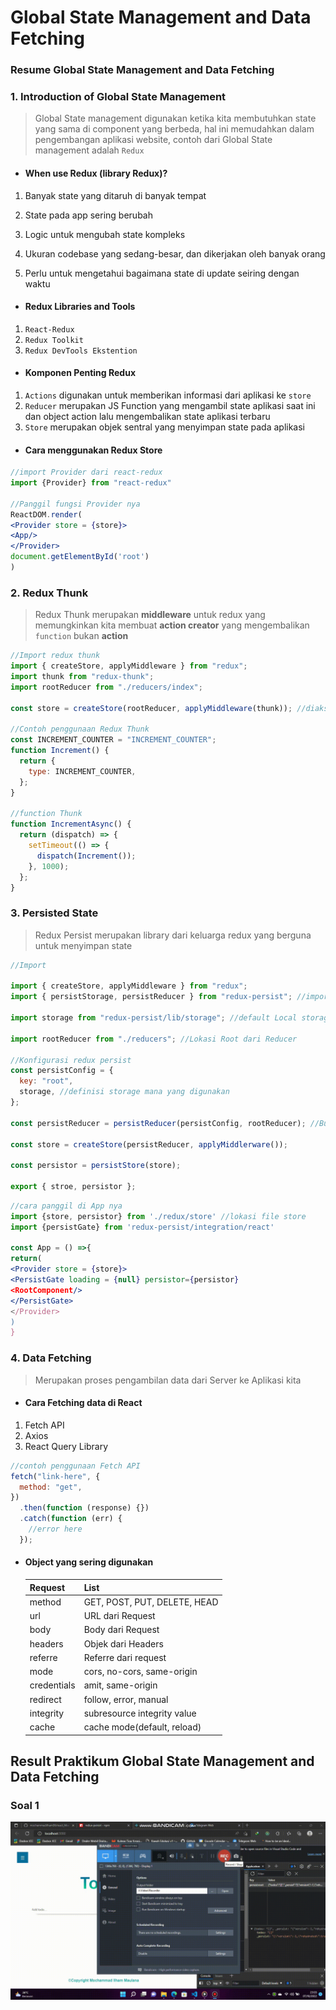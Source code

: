 # Global State Management and Data Fetching

### Resume Global State Management and Data Fetching

### 1. Introduction of Global State Management

> Global State management digunakan ketika kita membutuhkan state yang sama di component yang berbeda, hal ini memudahkan dalam pengembangan aplikasi website, contoh dari Global State management adalah `Redux`

- #### When use Redux (library Redux)?

1. Banyak state yang ditaruh di banyak tempat

2. State pada app sering berubah

3. Logic untuk mengubah state kompleks

4. Ukuran codebase yang sedang-besar, dan dikerjakan oleh banyak orang

5. Perlu untuk mengetahui bagaimana state di update seiring dengan waktu

- #### Redux Libraries and Tools

1. `React-Redux`
2. `Redux Toolkit`
3. `Redux DevTools Ekstention`

- #### Komponen Penting Redux

1. `Actions` digunakan untuk memberikan informasi dari aplikasi ke `store`
2. `Reducer` merupakan JS Function yang mengambil state aplikasi saat ini dan object action lalu mengembalikan state aplikasi terbaru
3. `Store` merupakan objek sentral yang menyimpan state pada aplikasi

- #### Cara menggunakan Redux Store

```jsx
//import Provider dari react-redux
import {Provider} from "react-redux"

//Panggil fungsi Provider nya
ReactDOM.render(
<Provider store = {store}>
<App/>
</Provider>
document.getElementById('root')
)

```

### 2. Redux Thunk

> Redux Thunk merupakan **middleware** untuk redux yang memungkinkan kita membuat **action creator** yang mengembalikan `function` bukan **action**

```jsx
//Import redux thunk
import { createStore, applyMiddleware } from "redux";
import thunk from "redux-thunk";
import rootReducer from "./reducers/index";

const store = createStore(rootReducer, applyMiddleware(thunk)); //diakses di bagian action

//Contoh penggunaan Redux Thunk
const INCREMENT_COUNTER = "INCREMENT_COUNTER";
function Increment() {
  return {
    type: INCREMENT_COUNTER,
  };
}

//function Thunk
function IncrementAsync() {
  return (dispatch) => {
    setTimeout(() => {
      dispatch(Increment());
    }, 1000);
  };
}
```

### 3. Persisted State

> Redux Persist merupakan library dari keluarga redux yang berguna untuk menyimpan state

```jsx
//Import

import { createStore, applyMiddleware } from "redux";
import { persistStorage, persistReducer } from "redux-persist"; //import dari redux-persist

import storage from "redux-persist/lib/storage"; //default Local storage

import rootReducer from "./reducers"; //Lokasi Root dari Reducer

//Konfigurasi redux persist
const persistConfig = {
  key: "root",
  storage, //definisi storage mana yang digunakan
};

const persistReducer = persistReducer(persistConfig, rootReducer); //Buat persist reducer

const store = createStore(persistReducer, applyMiddlerware());

const persistor = persistStore(store);

export { stroe, persistor };
```

```jsx
//cara panggil di App nya
import {store, persistor} from './redux/store' //lokasi file store
import {persistGate} from 'redux-persist/integration/react'

const App = () =>{
return(
<Provider store = {store}>
<PersistGate loading = {null} persistor={persistor}
<RootComponent/>
</PersistGate>
</Provider>
)
}
```

### 4. Data Fetching

> Merupakan proses pengambilan data dari Server ke Aplikasi kita

- #### Cara Fetching data di React

1. Fetch API
2. Axios
3. React Query Library

```js
//contoh penggunaan Fetch API
fetch("link-here", {
  method: "get",
})
  .then(function (response) {})
  .catch(function (err) {
    //error here
  });
```

- #### Object yang sering digunakan
  | Request     | List                         |
  | ----------- | ---------------------------- |
  | method      | GET, POST, PUT, DELETE, HEAD |
  | url         | URL dari Request             |
  | body        | Body dari Request            |
  | headers     | Objek dari Headers           |
  | referre     | Referre dari request         |
  | mode        | cors, no-cors, same-origin   |
  | credentials | amit, same-origin            |
  | redirect    | follow, error, manual        |
  | integrity   | subresource integrity value  |
  | cache       | cache mode(default, reload)  |

## Result Praktikum Global State Management and Data Fetching

### **Soal 1**

![Result](./Demo/Demo.gif)
